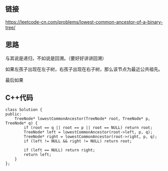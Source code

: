 ## 链接 
https://leetcode-cn.com/problems/lowest-common-ancestor-of-a-binary-tree/

## 思路 

与其说是递归，不如说是回溯。（要好好讲讲回溯）

如果左孩子出现在左子树，右孩子出现在右子树，那么该节点为最近公共祖先。

最后如果 



## C++代码 

```
class Solution {
public:
    TreeNode* lowestCommonAncestor(TreeNode* root, TreeNode* p, TreeNode* q) {
        if (root == q || root == p || root == NULL) return root;
        TreeNode* left = lowestCommonAncestor(root->left, p, q);
        TreeNode* right = lowestCommonAncestor(root->right, p, q);
        if (left != NULL && right != NULL) return root;

        if (left == NULL) return right;
        return left;
    }
};
```
